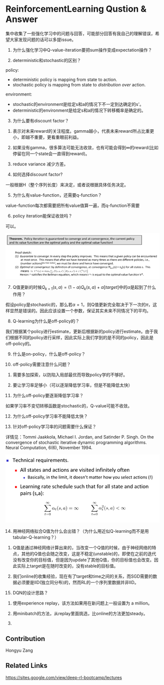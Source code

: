 # ReinforcementLearning Qustion & Answer

集中收集了一些强化学习中的问题与回答，可能部分回答有我自己的理解错误，希望大家发现问题的话可以多提issue。

1. 为什么强化学习中Q-value-iteration要把sum操作变成expectation操作？


2. deterministic和stochastic的区别？

policy:

- deterministic policy is mapping from state to action.
- stochastic policy is mapping from state to *distribution over* action.

environment:

- stochastic的environment是给定s和a的情况下不一定到达确定的s'。
- deterministic的environment是给定s和a的情况下转移概率是确定的。


3. 为什么要有discount factor？

1) 表示对未来reward的关注程度。gamma越小，代表未来reward所占比重更小，即越不重要，更看重眼前利益。

2) 如果没有gamma，很多算法可能无法收敛，也有可能会得到$\infty$的reward(比如停留在同一个state会一直得到reward)。

3) reduce variance 减少方差。

4. 如何选择discount factor?

一般根据H（整个序列长度）来决定，或者说根据具体任务决定。

5. 为什么有value-function，还需要q-function？

value-function每次都需要把所有value值算一遍，而q-function不需要

6. policy iteration能保证收敛吗？

可以。

![](./img/6.png)

7. Q值更新的时候$Q_{k+1}(s,a)=(1-\alpha)Q_k(s,a)+\alpha [target]$中的$\alpha$是起到了什么作用？

假设policy是stochastic的，那么若$\alpha=1$，则Q值更新完全取决于下一次的$\pi$，这样显然是错误的。因此应该设置一个参数，保证其实未来不同情况下的平均。

8. Q-learning为什么是off-policy的？

我们根据某个policy进行estimate，更新后根据新的policy进行estimate。由于我们根据不同的policy进行采样，因此实际上我们学到的是不同的policy，因此是off-policy的。

9. 什么是on-policy，什么是off-policy？


10. off-policy需要注意什么问题？

1) 需要多加探索，以防陷入局部最优而导致policy学的不够好。

2) 要让学习率足够小（可以逐渐降低学习率，但是不能降低太快）

11. 为什么off-policy要逐渐降低学习率？

如果学习率不变切转移函数是stochastic的，Q-value可能不收敛。

12. 为什么off-policy学习率不能降低太快？

13. 针对off-policy学习率的问题需要什么保证？

详情见：Tommi Jaakkola, Michael I. Jordan, and Satinder P. Singh. On the convergence of stochastic iterative dynamic programming algorithms. Neural Computation, 6(6), November 1994.

![](./img/13.png)

14. 用神经网络拟合Q值为什么会出错？（为什么用近似Q-learning而不是用tabular-Q-learning？）

1) Q值是通过神经网络计算出来的，当改变一个Q值的时候，由于神经网络的特点，其他的Q值也会随之改变，这是不稳定(unstable)的，即使在之前的迭代没有改变你的目标值，但是因为update了其他Q值，你的目标值也会改变。因此实际上target是在随时改变的，没有stable的目标值。

2) 我们online的收集经验，现在有了target和time之间的关系，而SGD需要的数据必须要是IID(独立同分布)的，然而RL的一个序列里数据并非IID。

15. DQN的设计思路？

1) 使用experience replay，该方法如果用在新问题上一般设置为 a million。

2) 用minibatch的方法，从replay里面挑选，比online的方法更加steady。

3) 

## Contribution

Hongyu Zang

## Related Links

https://sites.google.com/view/deep-rl-bootcamp/lectures

